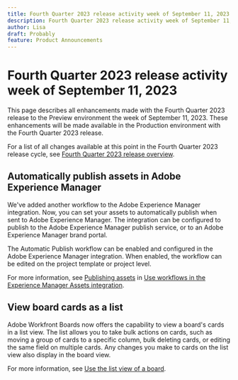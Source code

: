 ```yaml
---
title: Fourth Quarter 2023 release activity week of September 11, 2023
description: Fourth Quarter 2023 release activity week of September 11, 2023
author: Lisa
draft: Probably
feature: Product Announcements
---
```

# Fourth Quarter 2023 release activity week of September 11, 2023

This page describes all enhancements made with the Fourth Quarter 2023 release to the Preview environment the week of September 11, 2023. These enhancements will be made available in the Production environment with the Fourth Quarter 2023 release.

For a list of all changes available at this point in the Fourth Quarter 2023 release cycle, see [Fourth Quarter 2023 release overview](/help/quicksilver/product-announcements/product-releases/23-q4-release-activity/23-q4-release-overview.md).

## Automatically publish assets in Adobe Experience Manager 

We've added another workflow to the Adobe Experience Manager integration. Now, you can set your assets to automatically publish when sent to Adobe Experience Manager. The integration can be configured to publish to the Adobe Experience Manager publish service, or to an Adobe Experience Manager brand portal.

The Automatic Publish workflow can be enabled and configured in the Adobe Experience Manager integration. When enabled, the workflow can be edited on the project template or project level.

For more information, see [Publishing assets](/help/quicksilver/documents/adobe-workfront-for-experience-manager-assets-essentials/use-aem-workflows.md#publishing-assets) in [Use workflows in the Experience Manager Assets integration](/help/quicksilver/documents/adobe-workfront-for-experience-manager-assets-essentials/use-aem-workflows.md).

## View board cards as a list

Adobe Workfront Boards now offers the capability to view a board's cards in a list view. The list allows you to take bulk actions on cards, such as moving a group of cards to a specific column, bulk deleting cards, or editing the same field on multiple cards. Any changes you make to cards on the list view also display in the board view.

For more information, see [Use the list view of a board](/help/quicksilver/agile/get-started-with-boards/list-view-of-board.md). 
